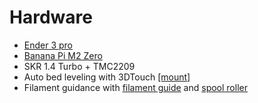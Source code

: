 # Hardware

* [Ender 3 pro](https://github.com/Creality3DPrinting/Ender-3)
* [Banana Pi M2 Zero](https://wiki.banana-pi.org/Banana_Pi_BPI-M2_ZERO)
* SKR 1.4 Turbo + TMC2209
* Auto bed leveling with 3DTouch [[mount]](https://www.thingiverse.com/thing:3003725/files)
* Filament guidance with [filament guide](https://www.thingiverse.com/thing:3052488/files) and [spool roller](https://www.thingiverse.com/thing:3290358/files)

